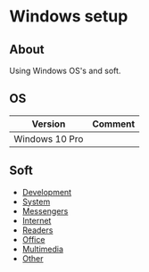 # Windows setup

## About

Using Windows OS's and soft.

## OS

| Version | Comment |
| --- | --- |
| Windows 10 Pro | |

## Soft

* [Development](./soft/categories/development.md)
* [System](./soft/categories/system.md)
* [Messengers](./soft/categories/messengers.md)
* [Internet](./soft/categories/internet.md)
* [Readers](./soft/categories/readers.md)
* [Office](./soft/categories/office.md)
* [Multimedia](./soft/categories/multimedia.md)
* [Other](./soft/categories/other.md)

